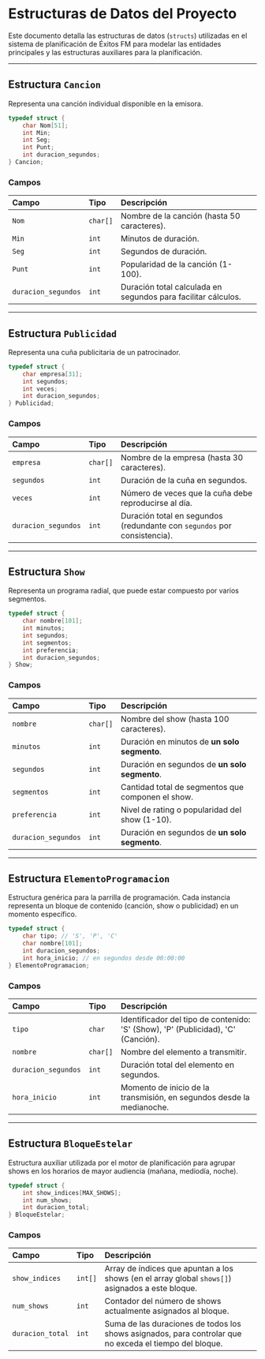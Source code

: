 # Estructuras de Datos del Proyecto

Este documento detalla las estructuras de datos (`structs`) utilizadas en el sistema de planificación de Éxitos FM para modelar las entidades principales y las estructuras auxiliares para la planificación.

---

## Estructura `Cancion`

Representa una canción individual disponible en la emisora.

```c
typedef struct {
    char Nom[51];
    int Min;
    int Seg;
    int Punt;
    int duracion_segundos;
} Cancion;
```

### Campos

| Campo | Tipo | Descripción |
| :--- | :--- | :--- |
| `Nom` | `char[]` | Nombre de la canción (hasta 50 caracteres). |
| `Min` | `int` | Minutos de duración. |
| `Seg` | `int` | Segundos de duración. |
| `Punt` | `int` | Popularidad de la canción (1-100). |
| `duracion_segundos` | `int` | Duración total calculada en segundos para facilitar cálculos. |

---

## Estructura `Publicidad`

Representa una cuña publicitaria de un patrocinador.

```c
typedef struct {
    char empresa[31];
    int segundos;
    int veces;
    int duracion_segundos;
} Publicidad;
```

### Campos

| Campo | Tipo | Descripción |
| :--- | :--- | :--- |
| `empresa` | `char[]` | Nombre de la empresa (hasta 30 caracteres). |
| `segundos` | `int` | Duración de la cuña en segundos. |
| `veces` | `int` | Número de veces que la cuña debe reproducirse al día. |
| `duracion_segundos` | `int` | Duración total en segundos (redundante con `segundos` por consistencia). |

---

## Estructura `Show`

Representa un programa radial, que puede estar compuesto por varios segmentos.

```c
typedef struct {
    char nombre[101];
    int minutos;
    int segundos;
    int segmentos;
    int preferencia;
    int duracion_segundos;
} Show;
```

### Campos

| Campo | Tipo | Descripción |
| :--- | :--- | :--- |
| `nombre` | `char[]` | Nombre del show (hasta 100 caracteres). |
| `minutos` | `int` | Duración en minutos de **un solo segmento**. |
| `segundos` | `int` | Duración en segundos de **un solo segmento**. |
| `segmentos` | `int` | Cantidad total de segmentos que componen el show. |
| `preferencia` | `int` | Nivel de rating o popularidad del show (1-10). |
| `duracion_segundos` | `int` | Duración en segundos de **un solo segmento**. |

---

## Estructura `ElementoProgramacion`

Estructura genérica para la parrilla de programación. Cada instancia representa un bloque de contenido (canción, show o publicidad) en un momento específico.

```c
typedef struct {
    char tipo; // 'S', 'P', 'C'
    char nombre[101];
    int duracion_segundos;
    int hora_inicio; // en segundos desde 00:00:00
} ElementoProgramacion;
```

### Campos

| Campo | Tipo | Descripción |
| :--- | :--- | :--- |
| `tipo` | `char` | Identificador del tipo de contenido: 'S' (Show), 'P' (Publicidad), 'C' (Canción). |
| `nombre` | `char[]` | Nombre del elemento a transmitir. |
| `duracion_segundos` | `int` | Duración total del elemento en segundos. |
| `hora_inicio` | `int` | Momento de inicio de la transmisión, en segundos desde la medianoche. |

---

## Estructura `BloqueEstelar`

Estructura auxiliar utilizada por el motor de planificación para agrupar shows en los horarios de mayor audiencia (mañana, mediodía, noche).

```c
typedef struct {
    int show_indices[MAX_SHOWS];
    int num_shows;
    int duracion_total;
} BloqueEstelar;
```

### Campos

| Campo | Tipo | Descripción |
| :--- | :--- | :--- |
| `show_indices` | `int[]` | Array de índices que apuntan a los shows (en el array global `shows[]`) asignados a este bloque. |
| `num_shows` | `int` | Contador del número de shows actualmente asignados al bloque. |
| `duracion_total` | `int` | Suma de las duraciones de todos los shows asignados, para controlar que no exceda el tiempo del bloque. |